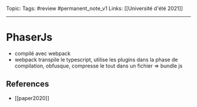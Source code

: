 Topic:
Tags: #review #permanent_note_v1
Links: [[Université d'été 2021]]

---

# PhaserJs

- compilé avec webpack
- webpack transpile le typescript, utilise les plugins dans la phase de compilation, obfusque, compresse le tout dans un fichier => bundle js

## References

- [[paper2020]]
